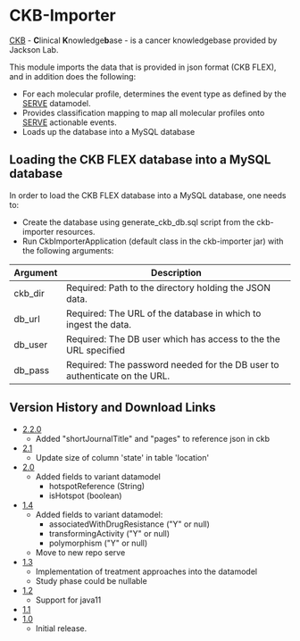 # CKB-Importer

[CKB](https://ckbhome.jax.org) - **C**linical **K**nowledge**b**ase - is a cancer knowledgebase provided by Jackson Lab. 
 
 This module imports the data that is provided in json format (CKB FLEX), and in addition does the following:
  *  For each molecular profile, determines the event type as defined by the [SERVE](../algo/README.md) datamodel.
  *  Provides classification mapping to map all molecular profiles onto [SERVE](../algo/README.md) actionable events.
  *  Loads up the database into a MySQL database
  
 ## Loading the CKB FLEX database into a MySQL database
 
 In order to load the CKB FLEX database into a MySQL database, one needs to:
  * Create the database using generate_ckb_db.sql script from the ckb-importer resources.
  * Run CkbImporterApplication (default class in the ckb-importer jar) with the following arguments:
  
| Argument | Description                                                               |
|----------|---------------------------------------------------------------------------|
| ckb_dir  | Required: Path to the directory holding the JSON data.                    |
| db_url   | Required: The URL of the database in which to ingest the data.            |
| db_user  | Required: The DB user which has access to the the URL specified           |
| db_pass  | Required: The password needed for the DB user to authenticate on the URL. |

## Version History and Download Links
- [2.2.0](https://github.com/hartwigmedical/serve/releases/tag/ckb-importer-v2.2.0)
  - Added "shortJournalTitle" and "pages" to reference json in ckb
- [2.1](https://github.com/hartwigmedical/serve/releases/tag/ckb-importer-v2.1)
  - Update size of column 'state' in table 'location'
- [2.0](https://github.com/hartwigmedical/serve/releases/tag/ckb-importer-v2.0)
  - Added fields to variant datamodel
    - hotspotReference (String)
    - isHotspot (boolean)
- [1.4](https://github.com/hartwigmedical/serve/releases/tag/ckb-importer-v1.4)
  - Added fields to variant datamodel: 
    - associatedWithDrugResistance ("Y" or null)
    - transformingActivity ("Y" or null) 
    - polymorphism ("Y" or null)
  - Move to new repo serve
- [1.3](https://github.com/hartwigmedical/hmftools/releases/tag/ckb-importer-v1.3)
  - Implementation of treatment approaches into the datamodel
  - Study phase could be nullable 
- [1.2](https://github.com/hartwigmedical/hmftools/releases/tag/ckb-importer-v1.2)
  - Support for java11
- [1.1](https://github.com/hartwigmedical/hmftools/releases/tag/ckb-importer-v1.1)
- [1.0](https://github.com/hartwigmedical/hmftools/releases/tag/ckb-importer-v1.0)
  - Initial release. 